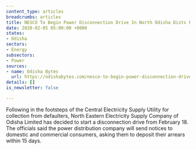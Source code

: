 ```yaml
---
content_type: articles
breadcrumbs: articles
title: NESCO To Begin Power Disconnection Drive In North Odisha Dists From Feb 18
date: 2020-02-05 05:00:00 +0000
states:
- Odisha
sectors:
- Energy
subsectors:
- Power
sources:
- name: Odisha Bytes
  url: https://odishabytes.com/nesco-to-begin-power-disconnection-drive-in-north-odisha-dists-from-feb-18/
details: []
is_newsletter: false

---
```

Following in the footsteps of the Central Electricity Supply Utility for collection from defaulters, North Eastern Electricity Supply Company of Odisha Limited has decided to start a disconnection drive from February 18. The officials said the power distribution company will send notices to domestic and commercial consumers, asking them to deposit their arrears within 15 days.
